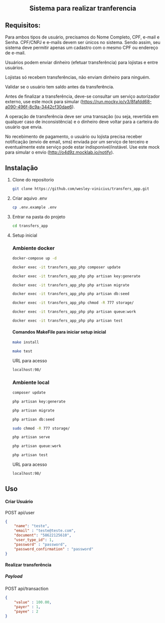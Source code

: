 

<br />
<p align="center">
  <h2 align="center">Sistema para realizar tranferencia </h2> 
</p>



<!-- TABLE OF CONTENTS -->


<!-- ABOUT THE PROJECT -->
## Requisitos:

Para ambos tipos de usuário, precisamos do Nome Completo, CPF, e-mail e Senha. CPF/CNPJ e e-mails devem ser únicos no sistema. Sendo assim, seu sistema deve permitir apenas um cadastro com o mesmo CPF ou endereço de e-mail.

Usuários podem enviar dinheiro (efetuar transferência) para lojistas e entre usuários.

Lojistas só recebem transferências, não enviam dinheiro para ninguém.

Validar se o usuário tem saldo antes da transferência.

Antes de finalizar a transferência, deve-se consultar um serviço autorizador externo, use este mock para simular (https://run.mocky.io/v3/8fafdd68-a090-496f-8c9a-3442cf30dae6).

A operação de transferência deve ser uma transação (ou seja, revertida em qualquer caso de inconsistência) e o dinheiro deve voltar para a carteira do usuário que envia.

No recebimento de pagamento, o usuário ou lojista precisa receber notificação (envio de email, sms) enviada por um serviço de terceiro e eventualmente este serviço pode estar indisponível/instável. Use este mock para simular o envio (http://o4d9z.mocklab.io/notify).


## Instalação

1. Clone do repositorio
   ```sh
   git clone https://github.com/wesley-vinicius/transfers_app.git
   ```
2. Criar aquivo .env
   ```sh
   cp .env.example .env
   ```
3. Entrar na pasta do projeto
    ```sh
    cd transfers_app
    ```
4. Setup inicial
   ### Ambiente docker
   ```sh
   docker-compose up -d
   ```
     ```sh
   docker exec -it transfers_app_php composer update
   ```
    ```sh
   docker exec -it transfers_app_php php artisan key:generate
   ```
    ```sh
   docker exec -it transfers_app_php php artisan migrate
   ```
   ```sh
   docker exec -it transfers_app_php php artisan db:seed
   ```
   ```sh
   docker exec -it transfers_app_php chmod -R 777 storage/
   ```
   ```sh
   docker exec -it transfers_app_php php artisan queue:work
   ```
   ```sh
   docker exec -it transfers_app_php php artisan test
   ```
   
   #### Comandos MakeFile para iniciar setup inicial
   ```sh
   make install
   ```
   ```sh
   make test
   ```
   URL para acesso
    ```sh
   localhost:98/
   ```
   
   ### Ambiente local
    ```sh
   composer update
   ```
   ```sh
   php artisan key:generate
   ```
   ```sh
   php artisan migrate
   ```
   ```sh
   php artisan db:seed
   ```
    ```sh
   sudo chmod -R 777 storage/
   ```
   ```sh
   php artisan serve
   ```
   ```sh
   php artisan queue:work
   ```
   ```sh
   php artisan test
   ```
   URL para acesso
    ```sh
   localhost:98/
   ```
  
  

<!-- USAGE EXAMPLES -->
## Uso

#### Criar Usuário 
POST api/user

```json
{
    "name": "teste",
    "email" : "teste@teste.com",
    "document": "58622125610",
    "user_type_id": 1,
    "password" : "password",
    "password_confirmation" : "password"
}
```

#### Realizar transferência
##### Payload

POST api/transaction

```json
{
    "value" : 100.00,
    "payer" : 1,
    "payee" : 2
}
```

